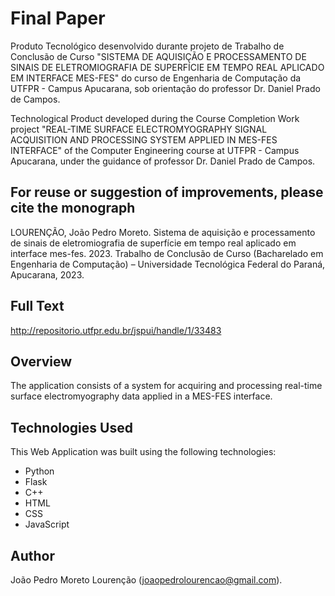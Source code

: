 # Final Paper

Produto Tecnológico desenvolvido durante projeto de Trabalho de Conclusão de Curso "SISTEMA DE AQUISIÇÃO E PROCESSAMENTO DE SINAIS DE ELETROMIOGRAFIA DE SUPERFÍCIE EM TEMPO REAL APLICADO EM INTERFACE MES-FES" do curso de Engenharia de Computação da UTFPR - Campus Apucarana, sob orientação do professor Dr. Daniel Prado de Campos. 

Technological Product developed during the Course Completion Work project "REAL-TIME SURFACE ELECTROMYOGRAPHY SIGNAL ACQUISITION AND PROCESSING SYSTEM APPLIED IN MES-FES INTERFACE" of the Computer Engineering course at UTFPR - Campus Apucarana, under the guidance of professor Dr. Daniel Prado de Campos.

## For reuse or suggestion of improvements, please cite the monograph
LOURENÇÃO, João Pedro Moreto. Sistema de aquisição e processamento de sinais de eletromiografia de superfície em tempo real aplicado em interface mes-fes. 2023. Trabalho de Conclusão de Curso (Bacharelado em Engenharia de Computação) – Universidade Tecnológica Federal do Paraná, Apucarana, 2023.

## Full Text
http://repositorio.utfpr.edu.br/jspui/handle/1/33483

## Overview

The application consists of a system for acquiring and processing real-time surface electromyography data applied in a MES-FES interface.

## Technologies Used

This Web Application was built using the following technologies:

- Python
- Flask
- C++
- HTML
- CSS
- JavaScript

## Author

João Pedro Moreto Lourenção ([joaopedrolourencao@gmail.com](mailto:joaopedrolourencao@gmail.com)).
